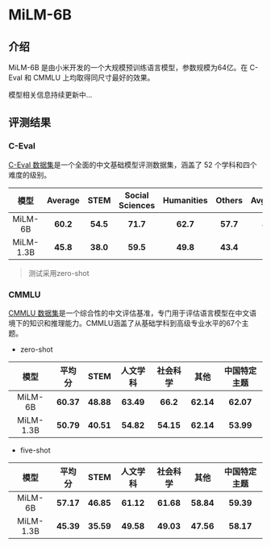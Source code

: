 # MiLM-6B

## 介绍

MiLM-6B 是由小米开发的一个大规模预训练语言模型，参数规模为64亿。在 C-Eval 和 CMMLU 上均取得同尺寸最好的效果。

模型相关信息持续更新中...


## 评测结果

### C-Eval


[C-Eval 数据集](https://cevalbenchmark.com/index.html)是一个全面的中文基础模型评测数据集，涵盖了 52 个学科和四个难度的级别。


|            模型             |  Average  |  STEM     | Social Sciences | Humanities      | Others     | Avg(Hard) |
| :-------------------------: | :-------: | :-------: | :-------------: | :-------------: | :--------: | :-------: |
|        MiLM-6B              |  **60.2** |  **54.5** |  **71.7**       |    **62.7**     |   **57.7** |  **42.0** |
|        MiLM-1.3B            |  **45.8** |  **38.0** |  **59.5**       |    **49.8**     |   **43.4** |  **29.9** |

> 测试采用zero-shot

### CMMLU


[CMMLU 数据集](https://github.com/haonan-li/CMMLU/)是一个综合性的中文评估基准，专门用于评估语言模型在中文语境下的知识和推理能力。CMMLU涵盖了从基础学科到高级专业水平的67个主题。

* zero-shot

| 模型                 |   平均分  |   STEM    | 人文学科  | 社会科学 |   其他    | 中国特定主题 |
| :------------------: | :-------: | :-------: | :-------: | :------: | :-------: | :----------: |
|   MiLM-6B            | **60.37** | **48.88** | **63.49**| **66.2**  | **62.14** | **62.07**    |
|   MiLM-1.3B          | **50.79** | **40.51** | **54.82**| **54.15** | **62.14** | **53.99**    |


* five-shot

| 模型                 |   平均分  |   STEM    | 人文学科  | 社会科学 |   其他    | 中国特定主题 |
| :------------------: | :-------: | :-------: | :-------: | :------: | :-------: | :----------: |
|   MiLM-6B            | **57.17** | **46.85** | **61.12**| **61.68** | **58.84** | **59.39**    |
|   MiLM-1.3B          | **45.39** | **35.59** | **49.58**| **49.03** | **47.56** | **58.17**    |
